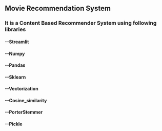 ## Movie Recommendation System

### It is a Content Based Recommender System using following libraries

#### --Streamlit
#### --Numpy
#### --Pandas
#### --Sklearn
#### --Vectorization
#### --Cosine_similarity
#### --PorterStemmer
#### --Pickle

